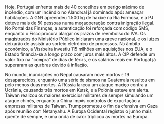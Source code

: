 Hoje, Portugal enfrenta mais de 40 concelhos em perigo máximo de incêndio, com um incêndio no Alandroal já dominado após ameaçar habitações. A GNR apreendeu 1.500 kg de haxixe na Ria Formosa, e a PJ deteve mais de 50 pessoas numa megaoperação contra imigração ilegal. No Portal das Finanças, a autenticação foi reforçada com código SMS, enquanto o Fisco procura alargar os prazos de reembolso do IVA. Os magistrados do Ministério Público iniciaram uma greve nacional, e os juízes deixarão de assistir ao sorteio eletrónico de processos. No âmbito económico, a Visabeira investiu 115 milhões em aquisições nos EUA, e o Estado financia-se a longo prazo com juros mais altos. A CIP defende um valor fixo na "compra" de dias de férias, e os salários reais em Portugal já superaram as quebras devido à inflação.

No mundo, inundações no Nepal causaram nove mortos e 19 desaparecidos, enquanto uma série de sismos na Guatemala resultou em pelo menos duas mortes. A Rússia lançou um ataque maciço contra a Ucrânia, causando três mortos em Kursk, e a Polónia esteve em alerta. Taiwan realizou os maiores exercícios militares de sempre simulando um ataque chinês, enquanto a China impôs controlos de exportação a empresas militares de Taiwan. Trump prometeu o fim da ofensiva em Gaza após reunião com Netanyahu. A Europa Ocidental registou o junho mais quente de sempre, e uma onda de calor triplicou as mortes na Europa.